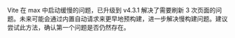 Vite 在 max 中启动缓慢的问题，已升级到 v4.3.1 解决了需要刷新 3 次页面的问题。未来可能会通过内置自动请求来更早地预构建，进一步解决慢构建问题。建议尝试此方法，确认第一个问题是否仍然存在。
